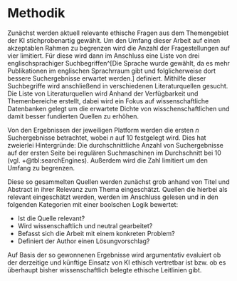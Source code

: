 # Methodik

Zunächst werden aktuell relevante ethische Fragen aus dem Themengebiet der KI stichprobenartig gewählt. Um den Umfang dieser Arbeit auf einen akzeptablen Rahmen zu begrenzen wird die Anzahl der Fragestellungen auf vier limitiert. Für diese wird dann im Anschluss eine Liste von drei englischsprachiger Suchbegriffen^[Die Sprache wurde gewählt, da es mehr Publikationen im englischen Sprachrraum gibt und folglicherweise dort bessere Suchergebnisse erwartet werden.] definiert. Mithilfe dieser Suchbegriffe wird anschließend in verschiedenen Literaturquellen gesucht. Die Liste von Literaturquellen wird Anhand der Verfügbarkeit und Themenbereiche erstellt, dabei wird ein Fokus auf wissenschaftliche Datenbanken gelegt um die erwartete Dichte von wisschenschaftlichen und damit besser fundierten Quellen zu erhöhen.

Von den Ergebnissen der jeweiligen Platform werden die ersten $n$ Suchergebnisse betrachtet, wobei $n$ auf 10 festgelegt wird. Dies hat zweierlei Hintergründe: Die durchschnittliche Anzahl von Suchergebnisse auf der ersten Seite bei regulären Suchmaschinen im Durchschnitt bei 10 (vgl. +@tbl:searchEngines). Außerdem wird die Zahl limitiert um den Umfang zu begrenzen.

Diese so gesammelten Quellen werden zunächst grob anhand von Titel und Abstract in ihrer Relevanz zum Thema eingeschätzt. Quellen die hierbei als relevant eingeschätzt werden, werden im Anschluss gelesen und in den folgenden Kategorien mit einer boolschen Logik bewertet:

- Ist die Quelle relevant?
- Wird wissenschaftlich und neutral gearbeitet?
- Befasst sich die Arbeit mit einem konkreten Problem?
- Definiert der Author einen Lösungvorschlag?

Auf Basis der so gewonnenen Ergebnisse wird argumentativ evaluiert ob der derzeitige und künftige Einsatz von KI ethisch vertretbar ist bzw. ob es überhaupt bisher wissenschaftlich belegte ethische Leitlinien gibt.
